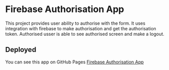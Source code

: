 # Firebase Authorisation App

This project provides user ability to authorise with the form. It uses integration with firebase to make authorisation and get the authorisation token. Authorised usser is able to see authorised screen and make a logout.

## Deployed

You can see this app on GitHub Pages [Firebase Authorisation App](https://maryvelesyuk.github.io/authorisation/)


